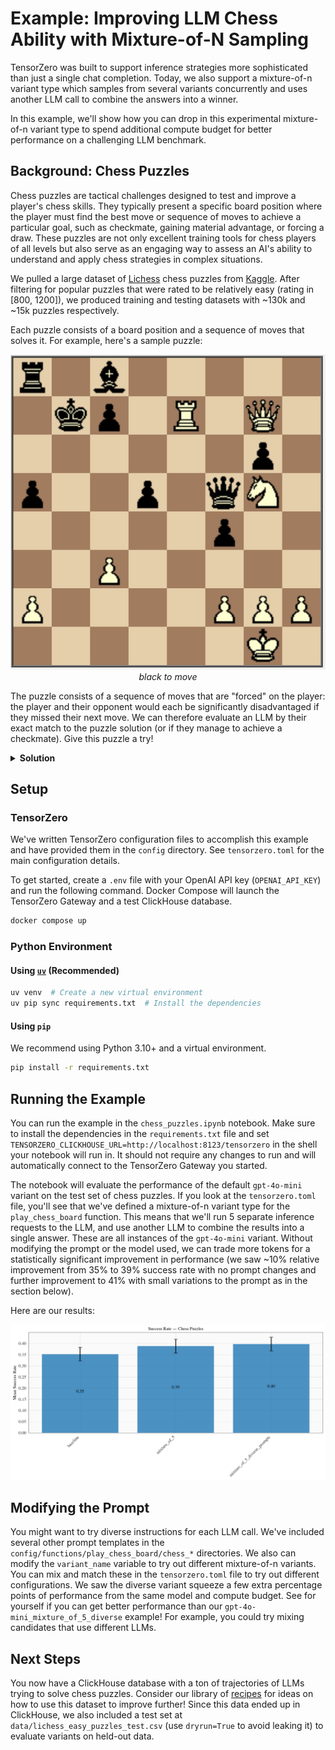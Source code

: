 # Example: Improving LLM Chess Ability with Mixture-of-N Sampling

TensorZero was built to support inference strategies more sophisticated than just a single chat completion.
Today, we also support a mixture-of-n variant type which samples from several variants concurrently and uses another LLM call to combine the answers into a winner.

In this example, we'll show how you can drop in this experimental mixture-of-n variant type to spend additional compute budget for better performance on a challenging LLM benchmark.

## Background: Chess Puzzles

Chess puzzles are tactical challenges designed to test and improve a player's chess skills. They typically present a specific board position where the player must find the best move or sequence of moves to achieve a particular goal, such as checkmate, gaining material advantage, or forcing a draw. These puzzles are not only excellent training tools for chess players of all levels but also serve as an engaging way to assess an AI's ability to understand and apply chess strategies in complex situations.

We pulled a large dataset of [Lichess](https://lichess.org) chess puzzles from [Kaggle](https://www.kaggle.com/datasets/tianmin/lichess-chess-puzzle-dataset). After filtering for popular puzzles that were rated to be relatively easy (rating in [800, 1200]), we produced training and testing datasets with ~130k and ~15k puzzles respectively.

Each puzzle consists of a board position and a sequence of moves that solves it.
For example, here's a sample puzzle:

<p align="center">
<img src="img/puzzle.png" alt="Chess Puzzle">
<br>
<i>black to move</i>
</p>

The puzzle consists of a sequence of moves that are "forced" on the player: the player and their opponent would each be significantly disadvantaged if they missed their next move.
We can therefore evaluate an LLM by their exact match to the puzzle solution (or if they manage to achieve a checkmate).
Give this puzzle a try!

<details>
<summary><b>Solution</b></summary>

1. ... Qb1+
2. Re1 Qe1#

</details>

## Setup

### TensorZero

We've written TensorZero configuration files to accomplish this example and have provided them in the `config` directory.
See `tensorzero.toml` for the main configuration details.

To get started, create a `.env` file with your OpenAI API key (`OPENAI_API_KEY`) and run the following command.
Docker Compose will launch the TensorZero Gateway and a test ClickHouse database.

```bash
docker compose up
```

### Python Environment

#### Using [`uv`](https://github.com/astral-sh/uv) (Recommended)

```bash
uv venv  # Create a new virtual environment
uv pip sync requirements.txt  # Install the dependencies
```

#### Using `pip`

We recommend using Python 3.10+ and a virtual environment.

```bash
pip install -r requirements.txt
```

## Running the Example

You can run the example in the `chess_puzzles.ipynb` notebook.
Make sure to install the dependencies in the `requirements.txt` file and set `TENSORZERO_CLICKHOUSE_URL=http://localhost:8123/tensorzero` in the shell your notebook will run in.
It should not require any changes to run and will automatically connect to the TensorZero Gateway you started.

The notebook will evaluate the performance of the default `gpt-4o-mini` variant on the test set of chess puzzles.
If you look at the `tensorzero.toml` file, you'll see that we've defined a mixture-of-n variant type for the `play_chess_board` function.
This means that we'll run 5 separate inference requests to the LLM, and use another LLM to combine the results into a single answer.
These are all instances of the `gpt-4o-mini` variant.
Without modifying the prompt or the model used, we can trade more tokens for a statistically significant improvement in performance (we saw ~10% relative improvement from 35% to 39% success rate with no prompt changes and further improvement to 41% with small variations to the prompt as in the section below).

Here are our results:

<p align="center">
  <img src="img/variant_success_rates.png" alt="Results">
</p>

## Modifying the Prompt

You might want to try diverse instructions for each LLM call.
We've included several other prompt templates in the `config/functions/play_chess_board/chess_*` directories.
We also can modify the `variant_name` variable to try out different mixture-of-n variants.
You can mix and match these in the `tensorzero.toml` file to try out different configurations.
We saw the diverse variant squeeze a few extra percentage points of performance from the same model and compute budget.
See for yourself if you can get better performance than our `gpt-4o-mini_mixture_of_5_diverse` example!
For example, you could try mixing candidates that use different LLMs.

## Next Steps

You now have a ClickHouse database with a ton of trajectories of LLMs trying to solve chess puzzles.
Consider our library of [recipes](https://www.tensorzero.com/docs/recipes) for ideas on how to use this dataset to improve further!
Since this data ended up in ClickHouse, we also included a test set at `data/lichess_easy_puzzles_test.csv` (use `dryrun=True` to avoid leaking it) to evaluate variants on held-out data.
